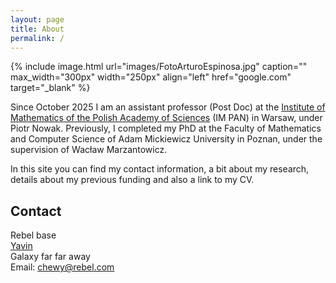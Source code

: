 ```yaml
---
layout: page
title: About
permalink: /
---
```


{% include image.html url="images/FotoArturoEspinosa.jpg" caption="" max_width="300px" width="250px" align="left" href="google.com" target="_blank" %}

Since October 2025 I am an assistant professor (Post Doc) at the [Institute of Mathematics of the Polish Academy of Sciences](https://impan.pl/pl/) (IM PAN) in Warsaw, under Piotr Nowak. Previously, I completed my PhD at the Faculty of Mathematics and Computer Science of Adam Mickiewicz University in Poznan, under the supervision of Wacław Marzantowicz. 

In this site you can find my contact information, a bit about my research, details about my previous funding and also a link to my CV.


## Contact

Rebel base <br />
[Yavin] <br />
Galaxy far far away<br />
Email: [chewy@rebel.com]


[Yavin]: https://en.wikipedia.org/wiki/Yavin
[chewy@rebel.com]: mailto:chewy@rebel.com
